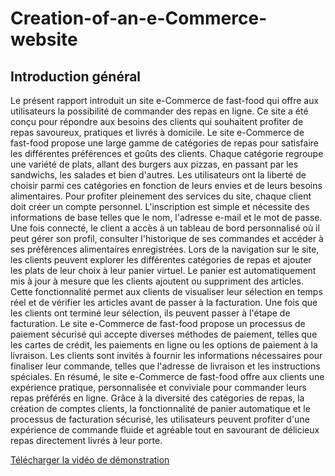 # Creation-of-an-e-Commerce-website

## Introduction général
Le présent rapport introduit un site e-Commerce de fast-food qui offre aux utilisateurs la 
possibilité de commander des repas en ligne. Ce site a été conçu pour répondre aux besoins 
des clients qui souhaitent profiter de repas savoureux, pratiques et livrés à domicile.
Le site e-Commerce de fast-food propose une large gamme de catégories de repas pour 
satisfaire les différentes préférences et goûts des clients. Chaque catégorie regroupe une 
variété de plats, allant des burgers aux pizzas, en passant par les sandwichs, les salades et 
bien d'autres. Les utilisateurs ont la liberté de choisir parmi ces catégories en fonction de 
leurs envies et de leurs besoins alimentaires.
Pour profiter pleinement des services du site, chaque client doit créer un compte personnel. 
L'inscription est simple et nécessite des informations de base telles que le nom, l'adresse e-mail et le mot de passe. Une fois connecté, le client a accès à un tableau de bord 
personnalisé où il peut gérer son profil, consulter l'historique de ses commandes et accéder à 
ses préférences alimentaires enregistrées.
Lors de la navigation sur le site, les clients peuvent explorer les différentes catégories de 
repas et ajouter les plats de leur choix à leur panier virtuel. Le panier est automatiquement 
mis à jour à mesure que les clients ajoutent ou suppriment des articles. Cette fonctionnalité 
permet aux clients de visualiser leur sélection en temps réel et de vérifier les articles avant 
de passer à la facturation.
Une fois que les clients ont terminé leur sélection, ils peuvent passer à l'étape de facturation. 
Le site e-Commerce de fast-food propose un processus de paiement sécurisé qui accepte 
diverses méthodes de paiement, telles que les cartes de crédit, les paiements en ligne ou les 
options de paiement à la livraison. Les clients sont invités à fournir les informations 
nécessaires pour finaliser leur commande, telles que l'adresse de livraison et les instructions 
spéciales.
En résumé, le site e-Commerce de fast-food offre aux clients une expérience pratique, 
personnalisée et conviviale pour commander leurs repas préférés en ligne. Grâce à la
diversité des catégories de repas, la création de comptes clients, la fonctionnalité de panier 
automatique et le processus de facturation sécurisé, les utilisateurs peuvent profiter d'une 
expérience de commande fluide et agréable tout en savourant de délicieux repas 
directement livrés à leur porte.



[Télécharger la vidéo de démonstration](https://drive.google.com/file/d/1xl_K6mVr6KTschuKzZOxMyy3yUAzV1Nf/view?usp=drive_link)



